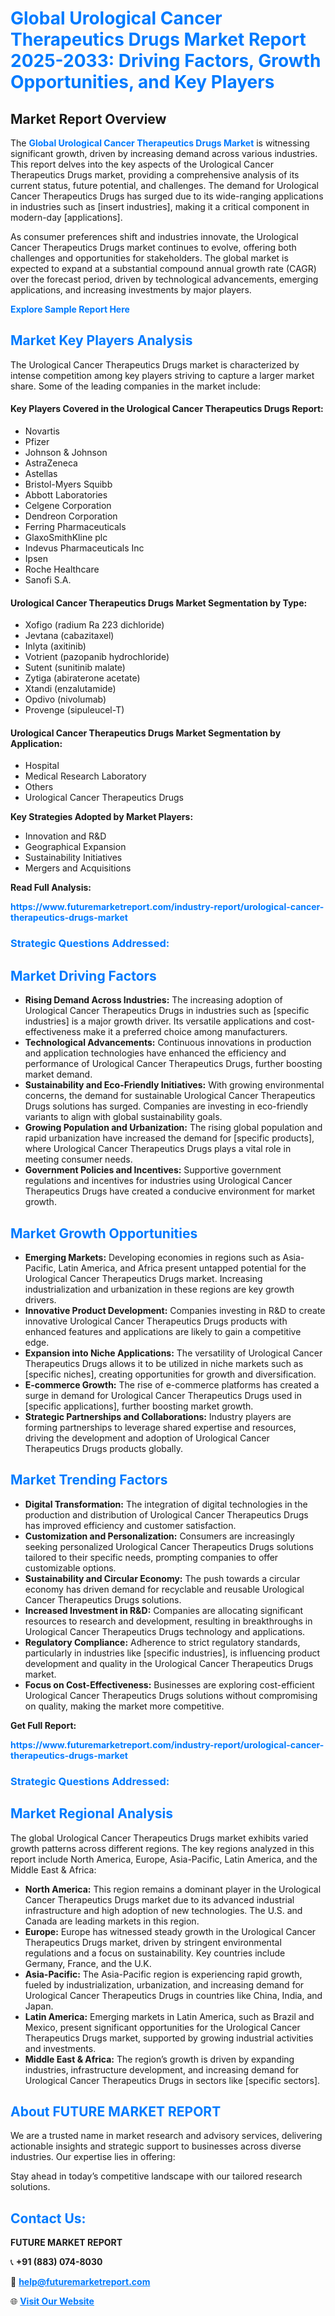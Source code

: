 <h1 style="color: #007BFF;">Global Urological Cancer Therapeutics Drugs Market Report 2025-2033: Driving Factors, Growth Opportunities, and Key Players</h1>

<section id="overview">
<h2>Market Report Overview</h2>
<p>The <a href="https://www.futuremarketreport.com/industry-report/urological-cancer-therapeutics-drugs-market" style="color: #007BFF; text-decoration: none;"><strong>Global Urological Cancer Therapeutics Drugs Market</strong></a> is witnessing significant growth, driven by increasing demand across various industries. This report delves into the key aspects of the Urological Cancer Therapeutics Drugs market, providing a comprehensive analysis of its current status, future potential, and challenges. The demand for Urological Cancer Therapeutics Drugs has surged due to its wide-ranging applications in industries such as [insert industries], making it a critical component in modern-day [applications].</p>
<p>As consumer preferences shift and industries innovate, the Urological Cancer Therapeutics Drugs market continues to evolve, offering both challenges and opportunities for stakeholders. The global market is expected to expand at a substantial compound annual growth rate (CAGR) over the forecast period, driven by technological advancements, emerging applications, and increasing investments by major players.</p>
</section>

<section id="overview">
<p><a href="https://www.futuremarketreport.com/request-sample/reportId=112622" style="color: #007BFF; text-decoration: none;"><strong>Explore Sample Report Here</strong></a></p>
</section>

<section id="key-players">
<h2 style="color: #007BFF;">Market Key Players Analysis</h2>
<p>The Urological Cancer Therapeutics Drugs market is characterized by intense competition among key players striving to capture a larger market share. Some of the leading companies in the market include:</p>
<h4>Key Players Covered in the Urological Cancer Therapeutics Drugs Report:</h4>
<ul><li>Novartis</li><li>Pfizer</li><li>Johnson &amp; Johnson</li><li>AstraZeneca</li><li>Astellas</li><li>Bristol-Myers Squibb</li><li>Abbott Laboratories</li><li>Celgene Corporation</li><li>Dendreon Corporation</li><li>Ferring Pharmaceuticals</li><li>GlaxoSmithKline plc</li><li>Indevus Pharmaceuticals Inc</li><li>Ipsen</li><li>Roche Healthcare</li><li>Sanofi S.A.</li></ul>
<h4>Urological Cancer Therapeutics Drugs Market Segmentation by Type:</h4>
<ul><li>Xofigo (radium Ra 223 dichloride)</li><li>Jevtana (cabazitaxel)</li><li>Inlyta (axitinib)</li><li>Votrient (pazopanib hydrochloride)</li><li>Sutent (sunitinib malate)</li><li>Zytiga (abiraterone acetate)</li><li>Xtandi (enzalutamide)</li><li>Opdivo (nivolumab)</li><li>Provenge (sipuleucel-T)</li></ul>

<h4>Urological Cancer Therapeutics Drugs Market Segmentation by Application:</h4>
<ul><li>Hospital</li><li>Medical Research Laboratory</li><li>Others</li><li>Urological Cancer Therapeutics Drugs</li></ul>
<p><strong>Key Strategies Adopted by Market Players:</strong></p>
<ul>
<li>Innovation and R&D</li>
<li>Geographical Expansion</li>
<li>Sustainability Initiatives</li>
<li>Mergers and Acquisitions</li>
</ul>
</section>

<section>
<p><strong>Read Full Analysis: </strong></p><a href="https://www.futuremarketreport.com/industry-report/urological-cancer-therapeutics-drugs-market" style="color: #007BFF; text-decoration: none;"><strong>https://www.futuremarketreport.com/industry-report/urological-cancer-therapeutics-drugs-market</strong></a>
<h3 style="color: #007BFF;">Strategic Questions Addressed:</h3>
</section>

<section id="driving-factors">
<h2 style="color: #007BFF;">Market Driving Factors</h2>
<ul>
<li><strong>Rising Demand Across Industries:</strong> The increasing adoption of Urological Cancer Therapeutics Drugs in industries such as [specific industries] is a major growth driver. Its versatile applications and cost-effectiveness make it a preferred choice among manufacturers.</li>
<li><strong>Technological Advancements:</strong> Continuous innovations in production and application technologies have enhanced the efficiency and performance of Urological Cancer Therapeutics Drugs, further boosting market demand.</li>
<li><strong>Sustainability and Eco-Friendly Initiatives:</strong> With growing environmental concerns, the demand for sustainable Urological Cancer Therapeutics Drugs solutions has surged. Companies are investing in eco-friendly variants to align with global sustainability goals.</li>
<li><strong>Growing Population and Urbanization:</strong> The rising global population and rapid urbanization have increased the demand for [specific products], where Urological Cancer Therapeutics Drugs plays a vital role in meeting consumer needs.</li>
<li><strong>Government Policies and Incentives:</strong> Supportive government regulations and incentives for industries using Urological Cancer Therapeutics Drugs have created a conducive environment for market growth.</li>
</ul>
</section>

<section id="growth-opportunities">
<h2 style="color: #007BFF;">Market Growth Opportunities</h2>
<ul>
<li><strong>Emerging Markets:</strong> Developing economies in regions such as Asia-Pacific, Latin America, and Africa present untapped potential for the Urological Cancer Therapeutics Drugs market. Increasing industrialization and urbanization in these regions are key growth drivers.</li>
<li><strong>Innovative Product Development:</strong> Companies investing in R&D to create innovative Urological Cancer Therapeutics Drugs products with enhanced features and applications are likely to gain a competitive edge.</li>
<li><strong>Expansion into Niche Applications:</strong> The versatility of Urological Cancer Therapeutics Drugs allows it to be utilized in niche markets such as [specific niches], creating opportunities for growth and diversification.</li>
<li><strong>E-commerce Growth:</strong> The rise of e-commerce platforms has created a surge in demand for Urological Cancer Therapeutics Drugs used in [specific applications], further boosting market growth.</li>
<li><strong>Strategic Partnerships and Collaborations:</strong> Industry players are forming partnerships to leverage shared expertise and resources, driving the development and adoption of Urological Cancer Therapeutics Drugs products globally.</li>
</ul>
</section>

<section id="trending-factors">
<h2 style="color: #007BFF;">Market Trending Factors</h2>
<ul>
<li><strong>Digital Transformation:</strong> The integration of digital technologies in the production and distribution of Urological Cancer Therapeutics Drugs has improved efficiency and customer satisfaction.</li>
<li><strong>Customization and Personalization:</strong> Consumers are increasingly seeking personalized Urological Cancer Therapeutics Drugs solutions tailored to their specific needs, prompting companies to offer customizable options.</li>
<li><strong>Sustainability and Circular Economy:</strong> The push towards a circular economy has driven demand for recyclable and reusable Urological Cancer Therapeutics Drugs solutions.</li>
<li><strong>Increased Investment in R&D:</strong> Companies are allocating significant resources to research and development, resulting in breakthroughs in Urological Cancer Therapeutics Drugs technology and applications.</li>
<li><strong>Regulatory Compliance:</strong> Adherence to strict regulatory standards, particularly in industries like [specific industries], is influencing product development and quality in the Urological Cancer Therapeutics Drugs market.</li>
<li><strong>Focus on Cost-Effectiveness:</strong> Businesses are exploring cost-efficient Urological Cancer Therapeutics Drugs solutions without compromising on quality, making the market more competitive.</li>
</ul>
</section>

<section>
<p><strong>Get Full Report: </strong></p><a href="https://www.futuremarketreport.com/industry-report/urological-cancer-therapeutics-drugs-market" style="color: #007BFF; text-decoration: none;"><strong>https://www.futuremarketreport.com/industry-report/urological-cancer-therapeutics-drugs-market</strong></a>
<h3 style="color: #007BFF;">Strategic Questions Addressed:</h3>
</section>


<section id="regional-analysis">
<h2 style="color: #007BFF;">Market Regional Analysis</h2>
<p>The global Urological Cancer Therapeutics Drugs market exhibits varied growth patterns across different regions. The key regions analyzed in this report include North America, Europe, Asia-Pacific, Latin America, and the Middle East & Africa:</p>
<ul>
<li><strong>North America:</strong> This region remains a dominant player in the Urological Cancer Therapeutics Drugs market due to its advanced industrial infrastructure and high adoption of new technologies. The U.S. and Canada are leading markets in this region.</li>
<li><strong>Europe:</strong> Europe has witnessed steady growth in the Urological Cancer Therapeutics Drugs market, driven by stringent environmental regulations and a focus on sustainability. Key countries include Germany, France, and the U.K.</li>
<li><strong>Asia-Pacific:</strong> The Asia-Pacific region is experiencing rapid growth, fueled by industrialization, urbanization, and increasing demand for Urological Cancer Therapeutics Drugs in countries like China, India, and Japan.</li>
<li><strong>Latin America:</strong> Emerging markets in Latin America, such as Brazil and Mexico, present significant opportunities for the Urological Cancer Therapeutics Drugs market, supported by growing industrial activities and investments.</li>
<li><strong>Middle East & Africa:</strong> The region’s growth is driven by expanding industries, infrastructure development, and increasing demand for Urological Cancer Therapeutics Drugs in sectors like [specific sectors].</li>
</ul>
</section>

<footer>
<h2 style="color: #007BFF;">About FUTURE MARKET REPORT</h2>
<p>We are a trusted name in market research and advisory services, delivering actionable insights and strategic support to businesses across diverse industries. Our expertise lies in offering:</p>

<p>Stay ahead in today’s competitive landscape with our tailored research solutions.</p>

<h2 style="color: #007BFF;">Contact Us:</h2>
<p><strong>FUTURE MARKET REPORT</strong></p>
<p>📞 <strong>+91 (883) 074-8030</strong></p>
<p>📧 <strong><a href="mailto:help@futuremarketreport.com" style="color: #007BFF;">help@futuremarketreport.com</a></strong></p>
<p>🌐 <strong><a href="https://www.futuremarketreport.com/" style="color: #007BFF;">Visit Our Website</a></strong></p>
</footer>